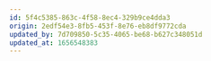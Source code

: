```yaml
---
id: 5f4c5385-863c-4f58-8ec4-329b9ce4dda3
origin: 2edf54e3-8fb5-453f-8e76-eb8df9772cda
updated_by: 7d709850-5c35-4065-be68-b627c348051d
updated_at: 1656548383
---
```

